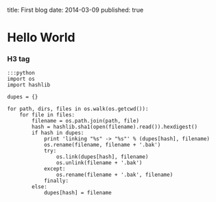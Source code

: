 title: First blog
date: 2014-03-09
published: true

# Hello World

### H3 tag

    :::python
    import os
    import hashlib
    
    dupes = {}
    
    for path, dirs, files in os.walk(os.getcwd()):
        for file in files:
            filename = os.path.join(path, file)
            hash = hashlib.sha1(open(filename).read()).hexdigest()
            if hash in dupes:
                print 'linking "%s" -> "%s"' % (dupes[hash], filename)
                os.rename(filename, filename + '.bak')
                try:
                    os.link(dupes[hash], filename)
                    os.unlink(filename + '.bak')
                except:
                    os.rename(filename + '.bak', filename)
                finally:
            else:
                dupes[hash] = filename
